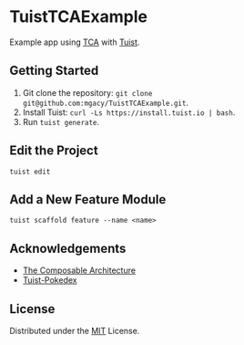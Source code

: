 # TuistTCAExample

Example app using [TCA](https://github.com/pointfreeco/swift-composable-architecture) with [Tuist](https://github.com/tuist/tuist).

## Getting Started

1. Git clone the repository: `git clone git@github.com:mgacy/TuistTCAExample.git`.
2. Install Tuist: `curl -Ls https://install.tuist.io | bash`.
3. Run `tuist generate`.

## Edit the Project

```
tuist edit
```

## Add a New Feature Module

```
tuist scaffold feature --name <name>
```

## Acknowledgements

- [The Composable Architecture](https://github.com/pointfreeco/swift-composable-architecture)
- [Tuist-Pokedex](https://github.com/ronanociosoig/tuist-pokedex)

## License

Distributed under the [MIT](https://choosealicense.com/licenses/mit/) License.
